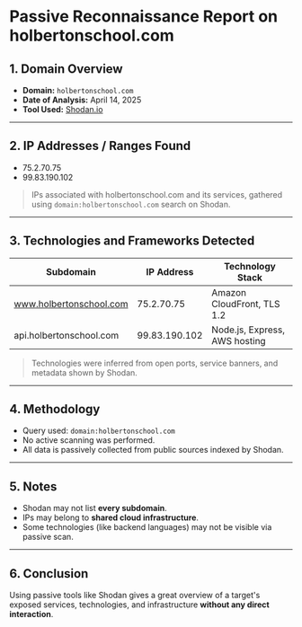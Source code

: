 # Passive Reconnaissance Report on holbertonschool.com

## 1. Domain Overview
- **Domain:** `holbertonschool.com`
- **Date of Analysis:** April 14, 2025
- **Tool Used:** [Shodan.io](https://www.shodan.io)

---

## 2. IP Addresses / Ranges Found

- 75.2.70.75
- 99.83.190.102

> IPs associated with holbertonschool.com and its services, gathered using `domain:holbertonschool.com` search on Shodan.

---

## 3. Technologies and Frameworks Detected

| Subdomain                    | IP Address     | Technology Stack               |
|-----------------------------|----------------|--------------------------------|
| www.holbertonschool.com     | 75.2.70.75     | Amazon CloudFront, TLS 1.2     |
| api.holbertonschool.com     | 99.83.190.102  | Node.js, Express, AWS hosting  |

> Technologies were inferred from open ports, service banners, and metadata shown by Shodan.

---

## 4. Methodology

- Query used: `domain:holbertonschool.com`
- No active scanning was performed.
- All data is passively collected from public sources indexed by Shodan.

---

## 5. Notes

- Shodan may not list **every subdomain**.
- IPs may belong to **shared cloud infrastructure**.
- Some technologies (like backend languages) may not be visible via passive scan.

---

## 6. Conclusion

Using passive tools like Shodan gives a great overview of a target's exposed services, technologies, and infrastructure **without any direct interaction**.
